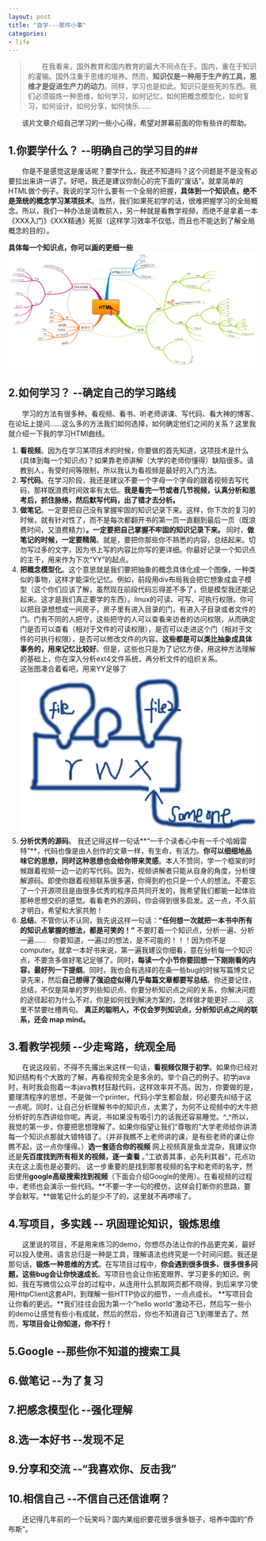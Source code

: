 ```yaml
---
layout: post
title: "自学---那件小事"
categories:
- life
---
```


 >&emsp;&emsp;在我看来，国外教育和国内教育的最大不同点在于。国内，重在于知识的灌输。国外注重于思维的培养。然而，**知识仅是一种用于生产的工具，思维才是促进生产力的动力**。同样，学习也是如此。知识只是些死的东西。我们必须锻炼一种思维，如何学习，如何记忆，如何把概念模型化，如何复习，如何设计，如何分享，如何快乐……

&emsp;&emsp;该片文章介绍自己学习的一些小心得，希望对屏幕前面的你有些许的帮助。


## 1.你要学什么？ --明确自己的学习目的##

&emsp;&emsp;你是不是感觉这是废话呢？要学什么，我还不知道吗？这个问题是不是没有必要拉出来讲一讲了。好吧，我还是建议你耐心的完下面的“废话”。就拿简单的HTML做个例子。我说的学习什么要有一个全局的把握，**具体到一个知识点，绝不是笼统的概念学习某项技术**。当然，我们如果死初学的话，很难把握学习的全局概念。所以，我们一种办法是请教前人，另一种就是看教学视频，而绝不是拿着一本《XXX入门》《XXX精通》死抠（这样学习效率不仅低，而且也不能达到了解全局概念的目的）。

**具体每一个知识点，你可以画的更细一些**
<a href="/img/html.png" target="_blank">![](/img/html.png)</a>

## 2.如何学习？ --确定自己的学习路线 ##
&emsp;&emsp;学习的方法有很多种。看视频、看书、听老师讲课、写代码、看大神的博客、在论坛上提问……这么多的方法我们如何选择，如何确定他们之间的关系？这里我就介绍一下我的学习HTMl曲线。

1. **看视频**。因为在学习某项技术的时候，你要做的首先知道，这项技术是什么(具体到每一个知识点)？如果靠老师讲解（大学的老师你懂得）缺陷很多。请教别人，有受时间等限制，所以我认为看视频是最好的入门方法。
2. **写代码**。在学习阶段，我还是建议不要一个字母一个字母的跟着视频去写代码，那样既浪费时间效率有太低。**我是看完一节或者几节视频，认真分析和思考后，抓住脉络，然后默写代码，出了错才去分析。**
3. **做笔记**。一定要把自己没有掌握牢固的知识记录下来。这样，你下次的复习的时候，就有针对性了，而不是每次都翻开书的第一页一直翻到最后一页（既浪费时间，又浪费精力）**。一定要把自己掌握不牢固的知识记录下来。** 同时，**做笔记的时候，一定要精简**。就是，要把你那些你不熟悉的内容，总结起来。切勿写过多的文字，因为书上写的内容比你写的更详细。你最好记录一个知识点的主干，用来作为下次“YY”的起点。
4. **把概念模型化**。这个意思就是我们要把抽象的概念具体化成一个图像，一种类似的事物，这样才能深化记忆。例如，前段用div布局我会把它想象成盒子模型（这个你们应该了解，虽然现在前段代码忘得差不多了，但是模型我还能记起来。这才是我们真正要学的东西）。linux的可读、可写、可执行权限。你可以把目录想想成一间房子，房子里有进入目录的门，有进入子目录或者文件的门。门有不同的人把守，这些把守的人可以查看来访者的访问权限，从而确定门是否可以查看（相对于文件的可读权限），是否可以走进这个门（相对于文件的可执行权限），是否可以修改文件的内容。**这些都是可以类比抽象成具体事务的，用来记忆比较好**。但是，这些也只是为了记忆方便，用这种方法理解的基础上，你在深入分析ext4文件系统，再分析文件的组织关系。<br/>这张图凑合着看吧，用来YY足够了
![](/img/moudle.jpg)<br/>
5. **分析优秀的源码**。
我还记得这样一句话**“一千个读者心中有一千个哈姆雷特”**，代码也像是由人创作的文章一样，有生命，有活力。**你可以细细地品味它的思想，同时这种思想也会给你带来灵感**。本人不赞同，学一个框架的时候跟着视频一边一边的写代码。因为，视频讲解者只能从自身的角度，分析理解源码。即使你跟着视频联系很多遍，你得到的也只是一个人的想法。不要忘了一个开源项目是由很多优秀的程序员共同开发的，我希望我们都能一起体验那种思想交织的感觉。看看老外的源码，你会得到很多启发。这一点，不久前才明白，希望和大家共勉！
6. **总结**。不管你认不认同，我先说这样一句话：**“任何想一次就把一本书中所有的知识点掌握的想法，都是可笑的！”** 不要盯着一个知识点，分析一遍、分析一遍……&emsp;你要知道，一遍过的想法，是不可能的！！！因为你不是computer。就拿一本好书来说，第一遍我建议你细看，意在分析每一个知识点，不要贪多做好笔记足够了。同时，**每读一个小节你要回想一下刚刚看的内容，最好列一下提纲**。同时，我也会有选择的在条一些bug的时候写篇博文记录先来，然后**自己想得了强迫症似得几乎每篇文章都要写总结**。你还要记住，总结，不仅是简单的罗列些知识点、你要分析知识点之间的关系，你解决问题的途径起初为什么不对，你是如何找到解决方案的，怎样做才能更好……&emsp;这里不禁要吐槽两句。 **真正的聪明人，不仅会罗列知识点，分析知识点之间的联系，还会 map mind。**

## 3.看教学视频 --少走弯路，统观全局 ##
&emsp;&emsp;在说这段前，不得不先撂出来这样一句话，**看视频仅限于初学**。如果你已经对知识结构有个大致的了解，再看视频完全是多余的。举个自己的例子。初学java时，有时我会抱着一本java教材狂敲代码，这样效率并不高。因为，你要做的是，要理清程序的思想，不是做一个printer。代码小学生都会敲，何必要先纠结于这一点呢。同时，让自己分析理解书中的知识点，太累了，为何不让视频中的大牛把分析好的东西讲给你呢。再说，书如果没有吸引力的话我还容易睡觉。^_^所以，我觉的第一步，你要把思想理解了。如果你指望让我们“尊敬的”大学老师给你讲清每一个知识点那就大错特错了。（并非我瞧不上老师讲的课，是有些老师的课让你瞧不起，这一点你懂得。）**选一套适合你的视频** 网上视频真是鱼龙混杂，我建议你还是**先百度找到所有相关的视频，逐一查看** 。”工欲善其事，必先利其器“，花点功夫在这上面也是必要的。 这一步重要的是找到那套视频的名字和老师的名字，然后使用**google高级搜索找到视频**（下面会介绍Google的使用）。在看视频的过程中，老师也会演示一些代码。**不要一字一句的模仿，这样会打断你的思路，要学会默写。**做笔记什么的是少不了的，这里就不再啰嗦了。

## 4.写项目，多实践 -- 巩固理论知识，锻炼思维 ##
&emsp;&emsp;这里说的项目，不是用来练习的demo，你想尽办法让你的作品更完美，最好可以投入使用。语言总归是一种是工具，理解语法也终究是一个时间问题。我还是那句话，**锻炼一种思维的方式**。在写项目过程中，**你会遇到很多很多、很多很多问题，这些bug会让你快速成长**。写项目也会让你拓宽眼界、学习更多的知识。例如、我在写微信公众平台的过程中，从连用什么抓取网页都不晓得，到后来学习使用HttpClient这套API，到理解一些HTTP协议的细节，一点点成长。 **写项目会让你看的更远。**我们往往会因为第一个”hello world“激动不已，然后写一些小的demo让感觉有些小有成就，然后的然后，你也不知道自己飞到哪里去了。然而，**写项目会让你知道，你不行！**

## 5.Google --那些你不知道的搜索工具 ##

## 6.做笔记 --为了复习 ##

## 7.把感念模型化 --强化理解 ##

## 8.选一本好书 --发现不足 ##

## 9.分享和交流 --“我喜欢你、反击我” ##

## 10.相信自己 --不信自己还信谁啊？ ##
&emsp;&emsp;还记得几年前的一个玩笑吗？国内某组织要花很多很多银子，培养中国的“乔布斯”。